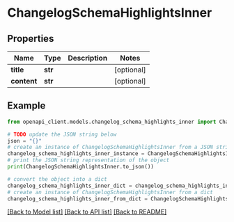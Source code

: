 # ChangelogSchemaHighlightsInner


## Properties

Name | Type | Description | Notes
------------ | ------------- | ------------- | -------------
**title** | **str** |  | [optional] 
**content** | **str** |  | [optional] 

## Example

```python
from openapi_client.models.changelog_schema_highlights_inner import ChangelogSchemaHighlightsInner

# TODO update the JSON string below
json = "{}"
# create an instance of ChangelogSchemaHighlightsInner from a JSON string
changelog_schema_highlights_inner_instance = ChangelogSchemaHighlightsInner.from_json(json)
# print the JSON string representation of the object
print(ChangelogSchemaHighlightsInner.to_json())

# convert the object into a dict
changelog_schema_highlights_inner_dict = changelog_schema_highlights_inner_instance.to_dict()
# create an instance of ChangelogSchemaHighlightsInner from a dict
changelog_schema_highlights_inner_from_dict = ChangelogSchemaHighlightsInner.from_dict(changelog_schema_highlights_inner_dict)
```
[[Back to Model list]](../README.md#documentation-for-models) [[Back to API list]](../README.md#documentation-for-api-endpoints) [[Back to README]](../README.md)


